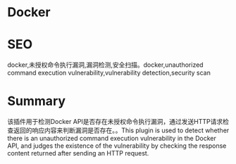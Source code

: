 # Docker
# SEO
docker,未授权命令执行漏洞,漏洞检测,安全扫描。docker,unauthorized command execution vulnerability,vulnerability detection,security scan
# Summary
该插件用于检测Docker API是否存在未授权命令执行漏洞，通过发送HTTP请求检查返回的响应内容来判断漏洞是否存在。。This plugin is used to detect whether there is an unauthorized command execution vulnerability in the Docker API, and judges the existence of the vulnerability by checking the response content returned after sending an HTTP request.
